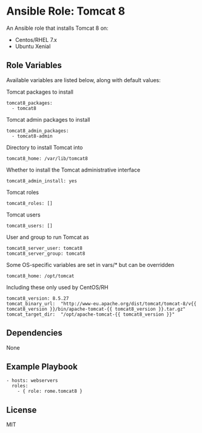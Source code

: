 # Ansible Role: Tomcat 8 

An Ansible role that installs Tomcat 8 on:

* Centos/RHEL 7.x
* Ubuntu Xenial

## Role Variables

Available variables are listed below, along with default values:

Tomcat packages to install
```
tomcat8_packages:
  - tomcat8
```

Tomcat admin packages to install
```
tomcat8_admin_packages:
  - tomcat8-admin
```

Directory to install Tomcat into
```
tomcat8_home: /var/lib/tomcat8
```

Whether to install the Tomcat administrative interface
```
tomcat8_admin_install: yes
```

Tomcat roles
```
tomcat8_roles: []
```

Tomcat users
```
tomcat8_users: []
```

User and group to run Tomcat as
```
tomcat8_server_user: tomcat8
tomcat8_server_group: tomcat8
```

Some OS-specific variables are set in vars/* but can be overridden
```
tomcat8_home: /opt/tomcat
```

Including these only used by CentOS/RH
```
tomcat8_version: 8.5.27
tomcat_binary_url:  "http://www-eu.apache.org/dist/tomcat/tomcat-8/v{{ tomcat8_version }}/bin/apache-tomcat-{{ tomcat8_version }}.tar.gz"
tomcat_target_dir:  "/opt/apache-tomcat-{{ tomcat8_version }}"
```

## Dependencies

  None

## Example Playbook

    - hosts: webservers
      roles:
        - { role: rome.tomcat8 }

## License

MIT
